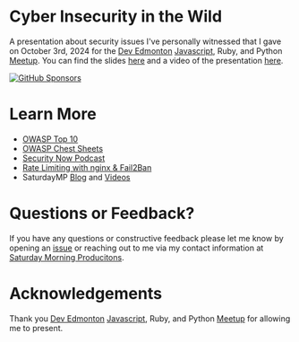 # Cyber Insecurity in the Wild
A presentation about security issues I've personally witnessed that I gave on October 3rd, 2024 for the [Dev Edmonton](https://devedmonton.com/) [Javascript](https://exchangejs.com/), Ruby, and Python [Meetup](https://www.meetup.com/edmontonunlimited/events/303144996/).  You can find the slides [here](Cyber-Insecurity-in-the-Wild.pdf) and a video of the presentation [here](https://youtu.be/ciMa2m6iKbY).

[![GitHub Sponsors](https://img.shields.io/github/sponsors/saturdaymp?label=Sponsors&logo=githubsponsors&labelColor=3C444C)](https://github.com/sponsors/saturdaymp)

# Learn More
- [OWASP Top 10](https://owasp.org/www-project-top-ten/)
- [OWASP Chest Sheets](https://cheatsheetseries.owasp.org/)
- [Security Now Podcast](https://twit.tv/shows/security-now)
- [Rate Limiting with nginx & Fail2Ban](https://github.com/saturdaymp-examples/rate-limiting-with-nginx-fail2ban)
- SaturdayMP [Blog](https://nftb.saturdaymp.com/) and [Videos](https://www.youtube.com/@saturdaymp)

# Questions or Feedback?
If you have any questions or constructive feedback please let me know by opening an [issue](https://github.com/saturdaymp-examples/cyber-insecurity-in-the-wild/issues) or reaching out to me via my contact information at [Saturday Morning Producitons](https://saturdaymp.com/).

# Acknowledgements
Thank you [Dev Edmonton](https://devedmonton.com/) [Javascript](https://exchangejs.com/), Ruby, and Python [Meetup](https://www.meetup.com/edmontonunlimited/events/303144996/) for allowing me to present.

